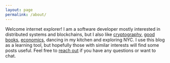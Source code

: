 ```yaml
---
layout: page
permalink: /about/
---
```


Welcome internet explorer! I am a software developer mostly interested in distributed systems and blockchains, but I also like [cryptography](https://github.com/connorwstein/cryptopals), [good books](https://www.goodreads.com/user/show/28187620-connor-stein), [economics](https://github.com/connorwstein/exchange), dancing in my kitchen and exploring NYC. I use this blog as a learning tool, but hopefully those with similar interests will find some posts useful. Feel free to [reach out](mailto:connor.stein2@gmail.com) if you have any questions or want to chat. 
